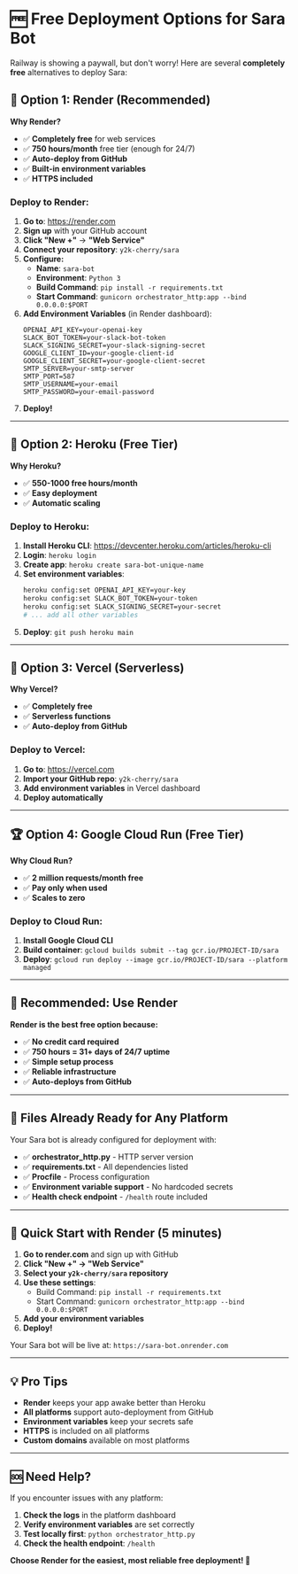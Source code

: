 # 🆓 Free Deployment Options for Sara Bot

Railway is showing a paywall, but don't worry! Here are several **completely free** alternatives to deploy Sara:

## 🥇 **Option 1: Render (Recommended)**

**Why Render?**
- ✅ **Completely free** for web services
- ✅ **750 hours/month** free tier (enough for 24/7)
- ✅ **Auto-deploy from GitHub**
- ✅ **Built-in environment variables**
- ✅ **HTTPS included**

### **Deploy to Render:**

1. **Go to**: https://render.com
2. **Sign up** with your GitHub account
3. **Click "New +"** → **"Web Service"**
4. **Connect your repository**: `y2k-cherry/sara`
5. **Configure:**
   - **Name**: `sara-bot`
   - **Environment**: `Python 3`
   - **Build Command**: `pip install -r requirements.txt`
   - **Start Command**: `gunicorn orchestrator_http:app --bind 0.0.0.0:$PORT`
6. **Add Environment Variables** (in Render dashboard):
   ```
   OPENAI_API_KEY=your-openai-key
   SLACK_BOT_TOKEN=your-slack-bot-token
   SLACK_SIGNING_SECRET=your-slack-signing-secret
   GOOGLE_CLIENT_ID=your-google-client-id
   GOOGLE_CLIENT_SECRET=your-google-client-secret
   SMTP_SERVER=your-smtp-server
   SMTP_PORT=587
   SMTP_USERNAME=your-email
   SMTP_PASSWORD=your-email-password
   ```
7. **Deploy!**

---

## 🥈 **Option 2: Heroku (Free Tier)**

**Why Heroku?**
- ✅ **550-1000 free hours/month**
- ✅ **Easy deployment**
- ✅ **Automatic scaling**

### **Deploy to Heroku:**

1. **Install Heroku CLI**: https://devcenter.heroku.com/articles/heroku-cli
2. **Login**: `heroku login`
3. **Create app**: `heroku create sara-bot-unique-name`
4. **Set environment variables**:
   ```bash
   heroku config:set OPENAI_API_KEY=your-key
   heroku config:set SLACK_BOT_TOKEN=your-token
   heroku config:set SLACK_SIGNING_SECRET=your-secret
   # ... add all other variables
   ```
5. **Deploy**: `git push heroku main`

---

## 🥉 **Option 3: Vercel (Serverless)**

**Why Vercel?**
- ✅ **Completely free**
- ✅ **Serverless functions**
- ✅ **Auto-deploy from GitHub**

### **Deploy to Vercel:**

1. **Go to**: https://vercel.com
2. **Import your GitHub repo**: `y2k-cherry/sara`
3. **Add environment variables** in Vercel dashboard
4. **Deploy automatically**

---

## 🏆 **Option 4: Google Cloud Run (Free Tier)**

**Why Cloud Run?**
- ✅ **2 million requests/month free**
- ✅ **Pay only when used**
- ✅ **Scales to zero**

### **Deploy to Cloud Run:**

1. **Install Google Cloud CLI**
2. **Build container**: `gcloud builds submit --tag gcr.io/PROJECT-ID/sara`
3. **Deploy**: `gcloud run deploy --image gcr.io/PROJECT-ID/sara --platform managed`

---

## 🎯 **Recommended: Use Render**

**Render is the best free option because:**
- ✅ **No credit card required**
- ✅ **750 hours = 31+ days of 24/7 uptime**
- ✅ **Simple setup process**
- ✅ **Reliable infrastructure**
- ✅ **Auto-deploys from GitHub**

---

## 🔧 **Files Already Ready for Any Platform**

Your Sara bot is already configured for deployment with:

- ✅ **orchestrator_http.py** - HTTP server version
- ✅ **requirements.txt** - All dependencies listed
- ✅ **Procfile** - Process configuration
- ✅ **Environment variable support** - No hardcoded secrets
- ✅ **Health check endpoint** - `/health` route included

---

## 🚀 **Quick Start with Render (5 minutes)**

1. **Go to render.com** and sign up with GitHub
2. **Click "New +" → "Web Service"**
3. **Select your `y2k-cherry/sara` repository**
4. **Use these settings**:
   - Build Command: `pip install -r requirements.txt`
   - Start Command: `gunicorn orchestrator_http:app --bind 0.0.0.0:$PORT`
5. **Add your environment variables**
6. **Deploy!**

Your Sara bot will be live at: `https://sara-bot.onrender.com`

---

## 💡 **Pro Tips**

- **Render** keeps your app awake better than Heroku
- **All platforms** support auto-deployment from GitHub
- **Environment variables** keep your secrets safe
- **HTTPS** is included on all platforms
- **Custom domains** available on most platforms

---

## 🆘 **Need Help?**

If you encounter issues with any platform:

1. **Check the logs** in the platform dashboard
2. **Verify environment variables** are set correctly
3. **Test locally first**: `python orchestrator_http.py`
4. **Check the health endpoint**: `/health`

**Choose Render for the easiest, most reliable free deployment! 🎉**
